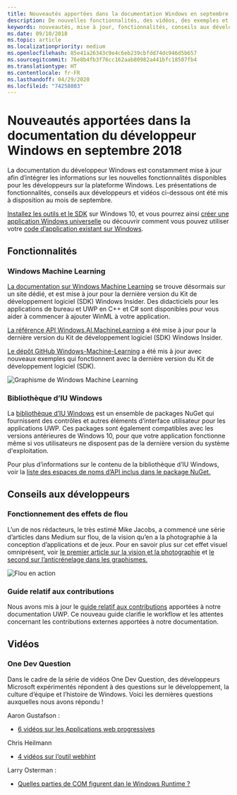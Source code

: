 ```yaml
---
title: Nouveautés apportées dans la documentation Windows en septembre 2018 – Développer des applications UWP
description: De nouvelles fonctionnalités, des vidéos, des exemples et des conseils aux développeurs ont été ajoutés à la documentation du développeur Windows 10 en septembre 2018.
keywords: nouveautés, mise à jour, fonctionnalités, conseils aux développeurs, Windows 10, septembre
ms.date: 09/10/2018
ms.topic: article
ms.localizationpriority: medium
ms.openlocfilehash: 85e41a26343c9e4c6eb239cbfdd74dc946d5b657
ms.sourcegitcommit: 76e8b4fb3f76cc162aab80982a441bfc18507fb4
ms.translationtype: HT
ms.contentlocale: fr-FR
ms.lasthandoff: 04/29/2020
ms.locfileid: "74258803"
---
```

# <a name="whats-new-in-the-windows-developer-docs-in-september-2018"></a>Nouveautés apportées dans la documentation du développeur Windows en septembre 2018

La documentation du développeur Windows est constamment mise à jour afin d’intégrer les informations sur les nouvelles fonctionnalités disponibles pour les développeurs sur la plateforme Windows. Les présentations de fonctionnalités, conseils aux développeurs et vidéos ci-dessous ont été mis à disposition au mois de septembre.

[Installez les outils et le SDK](https://developer.microsoft.com/windows/downloads#_blank) sur Windows 10, et vous pourrez ainsi [créer une application Windows universelle](../get-started/create-uwp-apps.md) ou découvrir comment vous pouvez utiliser votre [code d’application existant sur Windows](../porting/index.md).

## <a name="features"></a>Fonctionnalités

### <a name="windows-machine-learning"></a>Windows Machine Learning

[La documentation sur Windows Machine Learning](https://docs.microsoft.com/windows/ai/) se trouve désormais sur un site dédié, et est mise à jour pour la dernière version du Kit de développement logiciel (SDK) Windows Insider. Des didacticiels pour les applications de bureau et UWP en C++ et C# sont disponibles pour vous aider à commencer à ajouter WinML à votre application.

[La référence API Windows.AI.MachineLearning](https://docs.microsoft.com/uwp/api/windows.ai.machinelearning) a été mise à jour pour la dernière version du Kit de développement logiciel (SDK) Windows Insider.

[Le dépôt GitHub Windows-Machine-Learning](https://github.com/Microsoft/Windows-Machine-Learning) a été mis à jour avec nouveaux exemples qui fonctionnent avec la dernière version du Kit de développement logiciel (SDK).

![Graphisme de Windows Machine Learning](images/winml-graphic.png)

### <a name="windows-ui-library"></a>Bibliothèque d’IU Windows

La [bibliothèque d’IU Windows](https://docs.microsoft.com/uwp/toolkits/winui/) est un ensemble de packages NuGet qui fournissent des contrôles et autres éléments d’interface utilisateur pour les applications UWP. Ces packages sont également compatibles avec les versions antérieures de Windows 10, pour que votre application fonctionne même si vos utilisateurs ne disposent pas de la dernière version du système d'exploitation.

Pour plus d’informations sur le contenu de la bibliothèque d’IU Windows, voir la [liste des espaces de noms d’API inclus dans le package NuGet.](https://docs.microsoft.com/uwp/api/overview/winui/)

## <a name="developer-guidance"></a>Conseils aux développeurs

### <a name="how-blur-effects-work"></a>Fonctionnement des effets de flou

L’un de nos rédacteurs, le très estimé Mike Jacobs, a commencé une série d’articles dans Medium sur flou, de la vision qu’en a la photographie à la conception d’applications et de jeux. Pour en savoir plus sur cet effet visuel omniprésent, voir [le premier article sur la vision et la photographie](https://medium.com/microsoft-design/science-in-the-system-how-blur-effects-work-8b0590996e09) et [le second sur l’anticrénelage dans les graphismes.](https://medium.com/microsoft-design/science-in-the-system-how-blur-effects-work-part-2-c5589a738515)

![Flou en action](images/blur-example.jpg)

### <a name="contributing-guidance"></a>Guide relatif aux contributions

Nous avons mis à jour le [guide relatif aux contributions](https://github.com/MicrosoftDocs/windows-uwp/blob/docs/CONTRIBUTING.md) apportées à notre documentation UWP. Ce nouveau guide clarifie le workflow et les attentes concernant les contributions externes apportées à notre documentation.

## <a name="videos"></a>Vidéos

### <a name="one-dev-question"></a>One Dev Question

Dans le cadre de la série de vidéos One Dev Question, des développeurs Microsoft expérimentés répondent à des questions sur le développement, la culture d’équipe et l’histoire de Windows. Voici les dernières questions auxquelles nous avons répondu !

Aaron Gustafson :

* [6 vidéos sur les Applications web progressives](https://www.youtube.com/playlist?list=PLWs4_NfqMtoyPHoI-CIB71mEq-om6m35I)

Chris Heilmann

* [4 vidéos sur l’outil webhint](https://www.youtube.com/watch?v=eXfmxmiA00Y&list=PLWs4_NfqMtow00LM-vgyECAlMDxx84Q2v)

Larry Osterman :

* [Quelles parties de COM figurent dan le Windows Runtime ?](https://youtu.be/_nsMjHqRn1w)